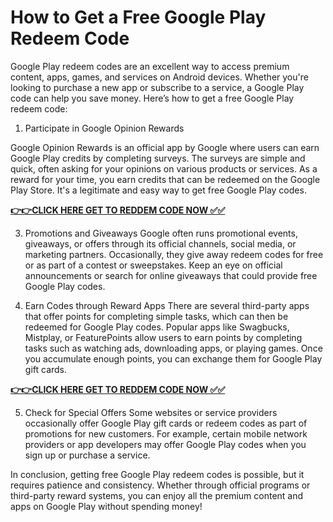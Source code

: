 # How to Get a Free Google Play Redeem Code

Google Play redeem codes are an excellent way to access premium content, apps, games, and services on Android devices. Whether you're looking to purchase a new app or subscribe to a service, a Google Play code can help you save money. Here’s how to get a free Google Play redeem code:

1. Participate in Google Opinion Rewards

Google Opinion Rewards is an official app by Google where users can earn Google Play credits by completing surveys. The surveys are simple and quick, often asking for your opinions on various products or services. As a reward for your time, you earn credits that can be redeemed on the Google Play Store. It's a legitimate and easy way to get free Google Play codes.

[**👉👉CLICK HERE GET TO REDDEM CODE NOW ✅✅**](https://free-tools.raj-solution.com/ffdf335)

3. Promotions and Giveaways
Google often runs promotional events, giveaways, or offers through its official channels, social media, or marketing partners. Occasionally, they give away redeem codes for free or as part of a contest or sweepstakes. Keep an eye on official announcements or search for online giveaways that could provide free Google Play codes.

4. Earn Codes through Reward Apps
There are several third-party apps that offer points for completing simple tasks, which can then be redeemed for Google Play codes. Popular apps like Swagbucks, Mistplay, or FeaturePoints allow users to earn points by completing tasks such as watching ads, downloading apps, or playing games. Once you accumulate enough points, you can exchange them for Google Play gift cards.

[**👉👉CLICK HERE GET TO REDDEM CODE NOW ✅✅**](https://free-tools.raj-solution.com/ffdf335)

5. Check for Special Offers
Some websites or service providers occasionally offer Google Play gift cards or redeem codes as part of promotions for new customers. For example, certain mobile network providers or app developers may offer Google Play codes when you sign up or purchase a service.

In conclusion, getting free Google Play redeem codes is possible, but it requires patience and consistency. Whether through official programs or third-party reward systems, you can enjoy all the premium content and apps on Google Play without spending money!




